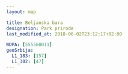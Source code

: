 ```yaml
---
layout: map

title: Beljanska bara
designation: Park prirode
last_modified_at: 2018-06-02T23:12:17+02:00

WDPA: [555560011]
geoSrbija:
  L1_183: [157]
  L1_302: [47]
---
```

